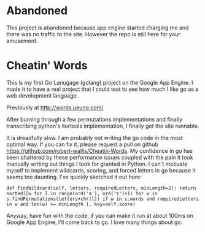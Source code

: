 Abandoned
=========

This project is abandoned because app engine started charging me and there was no traffic to the site.  However the repo is still here for your amusement.

Cheatin' Words
==============

This is my first Go Lanugage (golang) project on the Google App Engine.  I made it to have a real project that I could test to see how much I like go as a web development language.

Previously at <http://words.ueuno.com/>

After burning through a few permutations implementations and finally transcribing python's itertools implementation, I finally got the site runnable.

It is dreadfully slow.  I am probably not writing the go code in the most optimal way.  If you can fix it, please request a pull on github <https://github.com/robert-wallis/Cheatin-Words>.  My confidence in go has been shattered by these performance issues coupled with the pain it took manually writing out things I took for granted in Python.  I can't motivate myself to implement wildcards, scoring, and forced letters in go because it seems too daunting.  I've quickly sketched it out here:

`def findWildcard(self, letters, requiredLetters, minLength=2):
    return sorted([w for l in range(ord('a'), ord('z')+1) for w in s.findPermutations(letters+chr(l)) if w in s.words and requiredLetters in w and len(w) >= minLength ], key=self.score)`

Anyway, have fun with the code, if you can make it run at about 100ms on Google App Engine, I'll come back to go.  I love many things about go.


